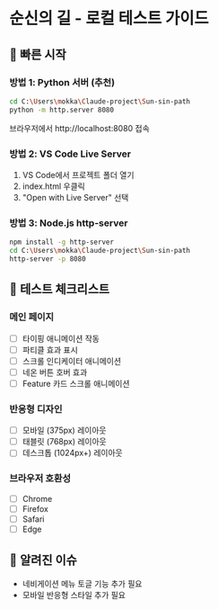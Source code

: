 # 순신의 길 - 로컬 테스트 가이드

## 🚀 빠른 시작

### 방법 1: Python 서버 (추천)
```bash
cd C:\Users\mokka\Claude-project\Sun-sin-path
python -m http.server 8080
```
브라우저에서 http://localhost:8080 접속

### 방법 2: VS Code Live Server
1. VS Code에서 프로젝트 폴더 열기
2. index.html 우클릭
3. "Open with Live Server" 선택

### 방법 3: Node.js http-server
```bash
npm install -g http-server
cd C:\Users\mokka\Claude-project\Sun-sin-path
http-server -p 8080
```

## 🧪 테스트 체크리스트

### 메인 페이지
- [ ] 타이핑 애니메이션 작동
- [ ] 파티클 효과 표시
- [ ] 스크롤 인디케이터 애니메이션
- [ ] 네온 버튼 호버 효과
- [ ] Feature 카드 스크롤 애니메이션

### 반응형 디자인
- [ ] 모바일 (375px) 레이아웃
- [ ] 태블릿 (768px) 레이아웃
- [ ] 데스크톱 (1024px+) 레이아웃

### 브라우저 호환성
- [ ] Chrome
- [ ] Firefox
- [ ] Safari
- [ ] Edge

## 🐛 알려진 이슈
- 네비게이션 메뉴 토글 기능 추가 필요
- 모바일 반응형 스타일 추가 필요